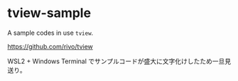 # tview-sample

A sample codes in use `tview`.

https://github.com/rivo/tview

WSL2 + Windows Terminal でサンプルコードが盛大に文字化けしたため一旦見送り。
